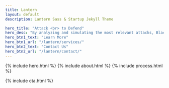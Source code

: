 ```yaml
---
title: Lantern
layout: default
description: Lantern Sass & Startup Jekyll Theme

hero_title: "Attack <br> to Defend"
hero_desc: "By analyzing and simulating the most relevant attacks, Black Lantern Security delivers solutions that provide immediate reductions in organizational risk."
hero_btn1_text: "Learn More"
hero_btn1_url: "/lantern/services/"
hero_btn2_text: "Contact Us"
hero_btn2_url: "/lantern/contact/"
---
```


{% include hero.html %}
{% include about.html %}
{% include process.html %}

{% include cta.html %}

